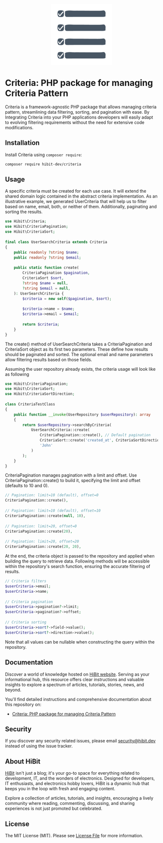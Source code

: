 <p align="center"><img src="https://raw.githubusercontent.com/hibit-dev/criteria/master/images/preview.png" alt="A comprehensive package for managing criteria pattern in PHP projects, streamlining data filtering, sorting, and pagination with ease."></p>

# Criteria: PHP package for managing Criteria Pattern
Criteria is a framework-agnostic PHP package that allows managing criteria pattern, streamlining data filtering, sorting, and pagination with ease. By Integrating Criteria into your PHP applications developers will easily adapt to evolving filtering requirements without the need for extensive code modifications.

## Installation
Install Criteria using `composer require`:

```bash
composer require hibit-dev/criteria
```

## Usage
A specific criteria must be created for each use case. It will extend the shared domain logic contained in the abstract criteria implementation. As an illustrative example, we generated UserCriteria that will help us to filter based on name, email, both, or neither of them. Additionally, paginating and sorting the results.

```php
use Hibit\Criteria;
use Hibit\CriteriaPagination;
use Hibit\CriteriaSort;
 
final class UserSearchCriteria extends Criteria
{
    public readonly ?string $name;
    public readonly ?string $email;
 
    public static function create(
        CriteriaPagination $pagination,
        CriteriaSort $sort,
        ?string $name = null,
        ?string $email = null,
    ): UserSearchCriteria {
        $criteria = new self($pagination, $sort);
 
        $criteria->name = $name;
        $criteria->email = $email;
 
        return $criteria;
    }
}
```

The create() method of UserSearchCriteria takes a CriteriaPagination and CriteriaSort object as its first two parameters. These define how results should be paginated and sorted. The optional email and name parameters allow filtering results based on those fields.

Assuming the user repository already exists, the criteria usage will look like as following

```php
use Hibit\CriteriaPagination;
use Hibit\CriteriaSort;
use Hibit\CriteriaSortDirection;
 
class CriteriaTestClass
{
    public function __invoke(UserRepository $userRepository): array
    {
        return $userRepository->searchByCriteria(
            UserSearchCriteria::create(
                CriteriaPagination::create(), // Default pagination
                CriteriaSort::create('created_at', CriteriaSortDirection::DESC),
                'John'
            )
        );
    }
}
```

CriteriaPagination manages pagination with a limit and offset. Use CriteriaPagination::create() to build it, specifying the limit and offset (defaults to 10 and 0). 

```php
// Pagination: limit=10 (default), offset=0
CriteriaPagination::create(),

// Pagination: limit=10 (default), offset=10
CriteriaPagination::create(null, 10),

// Pagination: limit=20, offset=0
CriteriaPagination::create(20),

// Pagination: limit=20, offset=20
CriteriaPagination::create(20, 20),
```

At the end, the criteria object is passed to the repository and applied when building the query to retrieve data. Following methods will be accessible within the repository's search function, ensuring the accurate filtering of results.

```php
// Criteria filters
$userCriteria->email;
$userCriteria->name;
 
// Criteria pagination
$userCriteria->pagination?->limit;
$userCriteria->pagination?->offset;
 
// Criteria sorting
$userCriteria->sort?->field->value();
$userCriteria->sort?->direction->value();
```

Note that all values can be nullable when constructing the query within the repository.

## Documentation
Discover a world of knowledge hosted on [HiBit website](https://www.hibit.dev). Serving as your informational hub, this resource offers clear instructions and valuable insights to explore a spectrum of articles, tutorials, stories, news, and beyond.  

You'll find detailed instructions and comprehensive documentation about this repository on:
- [Criteria: PHP package for managing Criteria Pattern](https://www.hibit.dev/posts/124/criteria-php-package-for-managing-criteria-pattern)

## Security
If you discover any security related issues, please email security@hibit.dev instead of using the issue tracker.

## About HiBit
[HiBit](https://www.hibit.dev) isn't just a blog; it's your go-to space for everything related to development, IT, and the wonders of electronics. Designed for developers, IT enthusiasts, and electronics hobby lovers, HiBit is a dynamic hub that keeps you in the loop with fresh and engaging content.  

Explore a collection of articles, tutorials, and insights, encouraging a lively community where reading, commenting, discussing, and sharing experiences is not just promoted but celebrated.

## License
The MIT License (MIT). Please see [License File](LICENSE) for more information.
